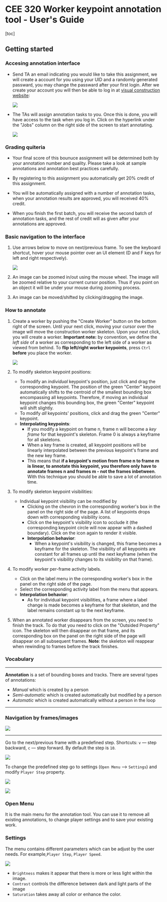 # CEE 320 Worker keypoint annotation tool - User's Guide

[toc]

## Getting started

### Accesing annotation interface

- Send TA an email indicating you would like to take this assignment, we will create a account for you using your UID and a randomly generated passward, you may change the passward after your first login. After we create your account you will then be able to log in at [visual construction website](visualconstruction.cee.illinois.edu):

   ![](static/documentation/images/image001.jpg)

- The TAs will assign annotation tasks to you. Once this is done, you will have access to the task when you log in. Click on the hyperlink under the "Jobs" column on the right side of the screen to start annotating. 

   ![](static/documentation/visualConstructionImages/annotatorlandingpage.jpg)

### Grading quiteria

- Your final score of this bounuce assignment will be determined both by your annotation number and quality. Please take a look at sample annotations and annotation best practices carefully.

- By registering to this assignment you automatically get 20% credit of this assignment.
- You will be automatically assigned with a number of annotation tasks, when your annotation results are approved, you will received 40% credit.
- When you finish the first batch, you will receive the second batch of annotation tasks, and the rest of credit will as given after your annotations are approved. 

### Basic navigation to the interface
  
1. Use arrows below to move on next/previous frame. To see the keyboard shortcut, hover your mouse pointer over an UI element (D and F keys for left and right respectively).

    ![](static/documentation/images/image008.jpg)

2. An image can be zoomed in/out using the mouse wheel. The image will be zoomed relative to your current cursor position. Thus if you point on an object it will be under your mouse during zooming process.

3. An image can be moved/shifted by clicking/dragging the image.

### How to annotate

1. Create a worker by pushing the "Create Worker" button on the bottom right of the screen. Until your next click, moving your cursor over the image will move the construction worker skeleton. Upon your next click, you will create a worker. **Important note:** by convention, we define the *left side* of a worker as corresponding to the left side of a worker as viewed from behind. To **flip left/right worker keypoints**, press ``Ctrl`` **before** you place the worker.

    ![](static/documentation/images/createworker.png)
       
2. To modify skeleton keypoint positions:
   - To modify an *individual* keypoint's position, just click and drag the corresponding keypoint. 
     The position of the green "Center" keypoint automatically shifts to the centroid of the smallest bounding box encompassing all keypoints. Therefore, if moving an individual keypoint changes this bounding box, the green "Center" keypoint will shift slightly.
   - To modify *all* keypoints' positions, click and drag the green "Center" keypoint.
   - **Interpolating keypoints**:
      - If you modify a keypoint on frame n, frame n will become a *key frame* for that keypoint's skeleton. Frame 0 is always a keyframe for all skeletons.
      - When a key frame is created, all keypoint positions will be linearly interpolated between the previous keypoint's frame and the new key frame.
      - This means that **if a keypoint's motion from frame n to frame m is linear, to annotate this keypoint, you therefore only have to annotate frames n and frames m - not the frames inbetween**. With this technique you should be able to save a lot of annotation time.
     
4. To modify skeleton keypoint visibilities:
   - Individual keypoint visibility can be modified by
      - Clicking on the chevron in the corresponding worker's box in the panel on the right side of the page. A list of keypoints drops down with corresponding visibility icons.
      - Click on the keypoint's visibility icon to occlude it (the corresponding keypoint circle will now appear with a dashed boundary). Click on the icon again to render it visible.
      - **Interpolation behavior**:
         - When a keypoint's visibility is changed, this frame becomes a keyframe for the skeleton. The visibility of all keypoints are constant for all frames up until the next keyframe (when the keypoint's visibility changes to its visibility on that frame).
         
5. To modify worker per-frame activity labels.
   - Click on the label menu in the corresponding worker's box in the panel on the right side of the page.
   - Select the corresponding activity label from the menu that appears.
   - **Interpolation behavior**:
      - As for individual keypoint visibilities, a frame where a label change is made becomes a keyframe for that skeleton, and the label remains constant up to the next keyframe.

6. When an annotated worker disappears from the screen, you need to finish the track. To do that you need to click on the "Outsided Property" icon. The skeleton will then disappear on that frame, and its corresponding box on the panel on the right side of the page will disappear on all subsequent frames. **Note**: the skeleton will reappear when rewinding to frames before the track finishes.
    
   

### Vocabulary

---
**Annotation** is a set of bounding boxes and tracks. There are several types of annotations:
- *Manual* which is created by a person
- *Semi-automatic* which is created automatically but modified by a person
- *Automatic* which is created automatically without a person in the loop
---
### Navigation by frames/images

![](static/documentation/images/image035.jpg)

---
Go to the next/previous frame with a predefined step. Shortcuts: ``v`` — step backward, ``c`` — step forward. By default the step is ``10``.

![](static/documentation/images/image037.jpg)

To change the predefined step go to settings (``Open Menu`` —> ``Settings``) and modify ``Player Step`` property.

![](static/documentation/images/image038.jpg)

![](static/documentation/images/image039.jpg)

### Open Menu
It is the main menu for the annotation tool. You can use it to remove all existing annotations, to change player settings and to save your existing work.

### Settings

The menu contains different parameters which can be adjust by the user needs. For example,``Player Step``, ``Player Speed``.

![](static/documentation/images/image052.jpg)

 - ``Brightness`` makes it appear that there is more or less light within the image.
 - ``Contrast`` controls the difference between dark and light parts of the image
 - ``Saturation`` takes away all color or enhance the color.
